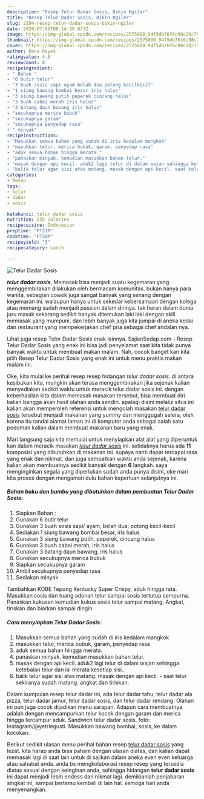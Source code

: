 ```yaml
---
description: "Resep Telur Dadar Sosis, Bikin Ngiler"
title: "Resep Telur Dadar Sosis, Bikin Ngiler"
slug: 2194-resep-telur-dadar-sosis-bikin-ngiler
date: 2020-07-06T08:14:30.073Z
image: https://img-global.cpcdn.com/recipes/2575800_94f5db76f6c98c20/751x532cq70/telur-dadar-sosis-foto-resep-utama.jpg
thumbnail: https://img-global.cpcdn.com/recipes/2575800_94f5db76f6c98c20/751x532cq70/telur-dadar-sosis-foto-resep-utama.jpg
cover: https://img-global.cpcdn.com/recipes/2575800_94f5db76f6c98c20/751x532cq70/telur-dadar-sosis-foto-resep-utama.jpg
author: Rena Reyes
ratingvalue: 4.8
reviewcount: 8
recipeingredient:
- " Bahan "
- "6 butir telur"
- "3 buah sosis sapi ayam belah dua potong kecilkecil"
- "1 siung bawang bombai besar iris halus"
- "3 siung bawang putih peperek cincang halus"
- "3 buah cabai merah iris halus"
- "3 batang daun bawang iris halus"
- "secukupnya merica bubuk"
- "secukupnya garam"
- "secukupnya penyedap rasa"
- " minyak"
recipeinstructions:
- "Masukkan semua bahan yang sudah di iris kedalam mangkok"
- "masukkan telur, merica bubuk, garam, penyedap rasa"
- "aduk semua bahan hingga merata."
- "panaskan minyak. kemudian masukkan bahan telur."
- "masak dengan api kecil. aduk2 lagi telur di dalam wajan sehingga ketebalan telur dan isi merata kesetiap sisi.."
- "balik telur agar sisi atas matang. masak dengan api kecil. saat telur sekiranya sudah matang. angkat dan tiriskan."
categories:
- Resep
tags:
- telur
- dadar
- sosis

katakunci: telur dadar sosis 
nutrition: 235 calories
recipecuisine: Indonesian
preptime: "PT21M"
cooktime: "PT50M"
recipeyield: "3"
recipecategory: Lunch

---
```



![Telur Dadar Sosis](https://img-global.cpcdn.com/recipes/2575800_94f5db76f6c98c20/751x532cq70/telur-dadar-sosis-foto-resep-utama.jpg)

<b><i>telur dadar sosis</i></b>, Memasak bisa menjadi suatu kegemaran yang menggembirakan dilakukan oleh bermacam komunitas. bukan hanya para wanita, sebagian cowok juga sangat banyak yang senang dengan kegemaran ini. walaupun hanya untuk sekedar kebersamaan dengan kolega atau memang sudah menjadi passion dalam dirinya. tak heran dalam dunia juru masak sekarang sedikit banyak ditemukan laki laki dengan skill memasak yang mumpuni, dan lebih banyak juga kita jumpai di aneka kedai dan restaurant yang mempekerjakan chef pria sebagai chef andalan nya.

Lihat juga resep Telor Dadar Sosis enak lainnya. SajianSedap.com - Resep Telur Dadar Sosis yang enak ini bisa jadi penyelamat saat kita tidak punya banyak waktu untuk membuat makan malam. Nah, cocok banget kan kita pilih Resep Telur Dadar Sosis yang enak ini untuk menu praktis makan malam ini.

Oke, kita mulai ke perihal resep resep hidangan <i>telur dadar sosis</i>. di antara kesibukan kita, mungkin akan terasa menggembirakan jika sejenak kalian menyediakan sedikit waktu untuk meracik telur dadar sosis ini. dengan keberhasilan kita dalam memasak masakan tersebut, bisa membuat diri kalian bangga akan hasil olahan anda sendiri. apalagi disini melalui situs ini kalian akan memperoleh referensi untuk mengolah masakan <u>telur dadar sosis</u> tersebut menjadi makanan yang yummy dan menggugah selera, oleh karena itu tandai alamat laman ini di komputer anda sebagai salah satu pedoman kalian dalam membuat makanan baru yang enak.


Mari langsung saja kita memulai untuk menyiapkan alat alat yang diperuntuk kan dalam meracik masakan <u><i>telur dadar sosis</i></u> ini. setidaknya harus ada <b>11</b> komposisi yang dibutuhkan di makanan ini. supaya nanti dapat tercapai rasa yang enak dan nikmat. dan juga sempatkan waktu anda sejenak, karena kalian akan membuatnya sedikit banyak dengan <b>6</b> langkah. saya menginginkan segala yang diperlukan sudah anda punya disini, oke mari kita proses dengan mengamati dulu bahan keperluan selanjutnya ini.

<!--inarticleads1-->

##### Bahan baku dan bumbu yang dibutuhkan dalam pembuatan Telur Dadar Sosis:

1. Siapkan  Bahan :
1. Gunakan 6 butir telur
1. Gunakan 3 buah sosis sapi/ ayam, belah dua, potong kecil-kecil
1. Sediakan 1 siung bawang bombai besar, iris halus
1. Gunakan 3 siung bawang putih, peperek, cincang halus
1. Gunakan 3 buah cabai merah, iris halus
1. Gunakan 3 batang daun bawang, iris halus
1. Gunakan secukupnya merica bubuk
1. Siapkan secukupnya garam
1. Ambil secukupnya penyedap rasa
1. Sediakan  minyak


Tambahkan KOBE Tepung Kentucky Super Crispy, aduk hingga rata. Masukkan sosis dan tuang adonan telur sampai sosis tertutup sempurna. Panaskan kukusan kemudian kukus sosis telur sampai matang. Angkat, tiriskan dan biarkan sampai dingin. 

<!--inarticleads2-->

##### Cara menyiapkan Telur Dadar Sosis:

1. Masukkan semua bahan yang sudah di iris kedalam mangkok
1. masukkan telur, merica bubuk, garam, penyedap rasa
1. aduk semua bahan hingga merata.
1. panaskan minyak. kemudian masukkan bahan telur.
1. masak dengan api kecil. aduk2 lagi telur di dalam wajan sehingga ketebalan telur dan isi merata kesetiap sisi..
1. balik telur agar sisi atas matang. masak dengan api kecil. - saat telur sekiranya sudah matang. angkat dan tiriskan.


Dalam kumpulan resep telur dadar ini, ada telur dadar tahu, telur dadar ala pizza, telur dadar jamur, telur dadar sosis, dan telur dadar rendang. Olahan ini pun juga cocok dijadikan menu sarapan. Adapun cara membuatnya adalah dengan mencampurkan telur kocok dengan garam dan merica hingga tercampur aduk. Sandwich telur dadar sosis. foto: Instagram/@yetriegusti. Masukkan bawang bombai, sosis, ke dalam kocokan. 

Berikut sedikit ulasan menu perihal bahan resep <u>telur dadar sosis</u> yang lezat. kita harap anda bisa paham dengan ulasan diatas, dan kalian dapat memasak lagi di saat lain untuk di sajikan dalam aneka even even keluarga atau sahabat anda. anda bs mengkolaborasi resep resep yang tersedia diatas sesuai dengan keinginan anda, sehingga hidangan <b>telur dadar sosis</b> ini dapat menjadi lebih endess dan nikmat lagi. demikianlah penjabaran singkat ini, sampai bertemu kembali di lain hal. semoga hari anda menyenangkan.
